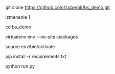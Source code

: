 git clone https://github.com/zuberok/bs_demo.git

izmenenie 1

cd bs_demo

virtualenv env --no-site-packages

source env/bin/activate

pip install -r requirements.txt

python run.py
